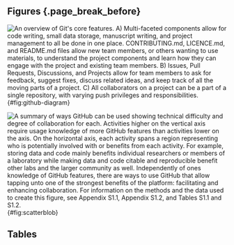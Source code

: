 ## Figures {.page_break_before}

![An overview of Git's core features. A) Multi-faceted components allow for code writing, small data storage, manuscript writing, and project management to all be done in one place. `CONTRIBUTING.md`, `LICENCE.md`, and `README.md` files allow new team members, or others wanting to use materials, to understand the project components and learn how they can engage with the project and existing team members. B) Issues, Pull Requests, Discussions, and Projects allow for team members to ask for feedback, suggest fixes, discuss related ideas, and keep track of all the moving parts of a project. C) All collaborators on a project can be a part of a single repository, with varying push privileges and responsibilities.](images/Figure1.png){#fig:github-diagram}

<!--Reference this figure in text like this (Figure @fig:github-diagram).-->

![A summary of ways GitHub can be used showing technical difficulty and degree of collaboration for each. Activities higher on the vertical axis require usage knowledge of more GitHub features than activities lower on the axis.  On the horizontal axis, each activity spans a region representing who is potentially involved with or benefits from each activity.  For example, storing data and code mainly benefits individual researchers or members of a laboratory while making data and code citable and reproducible benefit other labs and the larger community as well. Independently of ones knowledge of GitHub features, there are ways to use GitHub that allow tapping unto one of the strongest benefits of the platform: facilitating and enhancing collaboration. For information on the methods and the data used to create this figure, see Appendix S1.1, Appendix S1.2, and Tables S1.1 and S1.2.](images/scatterblob_1-viridis-turbo.png){#fig:scatterblob}

<!--Reference this figure in text like this (Figure @fig:scatterblob).-->

## Tables
